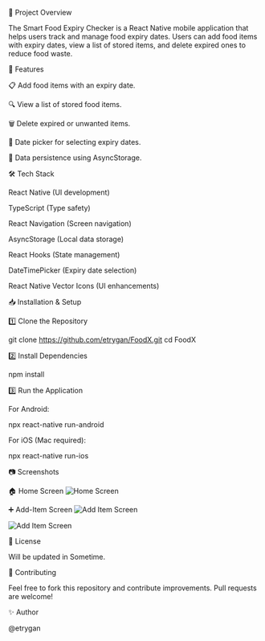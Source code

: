 📌 Project Overview

The Smart Food Expiry Checker is a React Native mobile application that helps users track and manage food expiry dates. Users can add food items with expiry dates, view a list of stored items, and delete expired ones to reduce food waste.

🚀 Features

📋 Add food items with an expiry date.

🔍 View a list of stored food items.

🗑️ Delete expired or unwanted items.

📅 Date picker for selecting expiry dates.

💾 Data persistence using AsyncStorage.

🛠 Tech Stack

React Native (UI development)

TypeScript (Type safety)

React Navigation (Screen navigation)

AsyncStorage (Local data storage)

React Hooks (State management)

DateTimePicker (Expiry date selection)

React Native Vector Icons (UI enhancements)

📥 Installation & Setup

1️⃣ Clone the Repository

git clone https://github.com/etrygan/FoodX.git
cd FoodX

2️⃣ Install Dependencies

npm install

3️⃣ Run the Application

For Android:

npx react-native run-android

For iOS (Mac required):

npx react-native run-ios

📷 Screenshots

🏠 Home Screen
![Home Screen](screenshots/homescreen.jpeg)

➕ Add-Item Screen
![Add Item Screen](screenshots/additemscreen.jpeg)

![Add Item Screen](screenshots/adddate.jpeg)

📄 License

Will be updated in Sometime.

🤝 Contributing

Feel free to fork this repository and contribute improvements. Pull requests are welcome!

✨ Author

@etrygan
